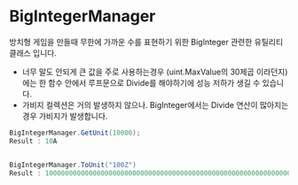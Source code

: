 # BigIntegerManager
 방치형 게임을 만들때 무한에 가까운 수를 표현하기 위한 BigInteger 관련한 유틸리티 클래스 입니다.
 
- 너무 말도 안되게 큰 값을 주로 사용하는경우 (uint.MaxValue의 30제곱 이라던지)에는 한 함수 안에서 루프문으로 Divide를 해야하기에 성능 저하가 생길 수 있습니다.
- 가비지 컬렉션은 거의 발생하지 않으나. BigInteger에서는 Divide 연산이 많아지는 경우 가비지가 발생합니다. 
 
```cs
BigIntegerManager.GetUnit(10000); 
Result : 10A


BigIntegerManager.ToUnit("100Z")
Result : 100000000000000000000000000000000000000000000000000000000000000000000000000000000000
```
